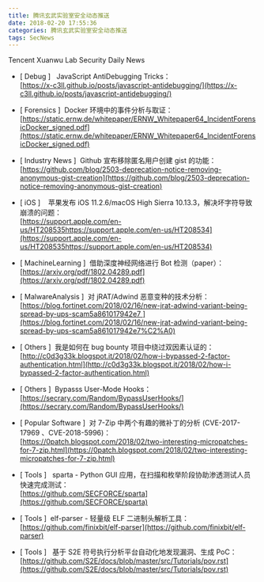 ```yaml
---
title: 腾讯玄武实验室安全动态推送
date: 2018-02-20 17:55:36
categories: 腾讯玄武实验室安全动态推送
tags: SecNews
---
```


Tencent Xuanwu Lab Security Daily News  
* [ Debug ]   JavaScript AntiDebugging Tricks：  
[https://x-c3ll.github.io/posts/javascript-antidebugging/](https://x-c3ll.github.io/posts/javascript-antidebugging/)  

* [ Forensics ]  Docker 环境中的事件分析与取证：   
[https://static.ernw.de/whitepaper/ERNW_Whitepaper64_IncidentForensicDocker_signed.pdf](https://static.ernw.de/whitepaper/ERNW_Whitepaper64_IncidentForensicDocker_signed.pdf)  

* [ Industry News ]  Github 宣布移除匿名用户创建 gist 的功能：   
[https://github.com/blog/2503-deprecation-notice-removing-anonymous-gist-creation](https://github.com/blog/2503-deprecation-notice-removing-anonymous-gist-creation)  

* [ iOS ]    苹果发布 iOS 11.2.6/macOS High Sierra 10.13.3，解决坏字符导致崩溃的问题：   
[https://support.apple.com/en-us/HT208535https://support.apple.com/en-us/HT208534](https://support.apple.com/en-us/HT208535https://support.apple.com/en-us/HT208534)  

* [ MachineLearning ]  借助深度神经网络进行 Bot 检测（paper）：   
[https://arxiv.org/pdf/1802.04289.pdf](https://arxiv.org/pdf/1802.04289.pdf)  

* [ MalwareAnalysis ]  对 jRAT/Adwind 恶意变种的技术分析：   
[https://blog.fortinet.com/2018/02/16/new-jrat-adwind-variant-being-spread-by-ups-scam5a861017942e7 ](https://blog.fortinet.com/2018/02/16/new-jrat-adwind-variant-being-spread-by-ups-scam5a861017942e7%C2%A0)  

* [ Others ]  我是如何在 bug bounty 项目中绕过双因素认证的：   
[http://c0d3g33k.blogspot.it/2018/02/how-i-bypassed-2-factor-authentication.html](http://c0d3g33k.blogspot.it/2018/02/how-i-bypassed-2-factor-authentication.html)  

* [ Others ]  Bypasss User-Mode Hooks：   
[https://secrary.com/Random/BypassUserHooks/](https://secrary.com/Random/BypassUserHooks/)  

* [ Popular Software ]  对 7-Zip 中两个有趣的微补丁的分析 (CVE-2017-17969 、CVE-2018-5996)：   
[https://0patch.blogspot.com/2018/02/two-interesting-micropatches-for-7-zip.html](https://0patch.blogspot.com/2018/02/two-interesting-micropatches-for-7-zip.html)  

* [ Tools ]   sparta - Python GUI 应用，在扫描和枚举阶段协助渗透测试人员快速完成测试：   
[https://github.com/SECFORCE/sparta](https://github.com/SECFORCE/sparta)  

* [ Tools ]  elf-parser - 轻量级 ELF 二进制头解析工具：   
[https://github.com/finixbit/elf-parser](https://github.com/finixbit/elf-parser)  

* [ Tools ]   基于 S2E 符号执行分析平台自动化地发现漏洞、生成 PoC：  
[https://github.com/S2E/docs/blob/master/src/Tutorials/pov.rst](https://github.com/S2E/docs/blob/master/src/Tutorials/pov.rst)  

